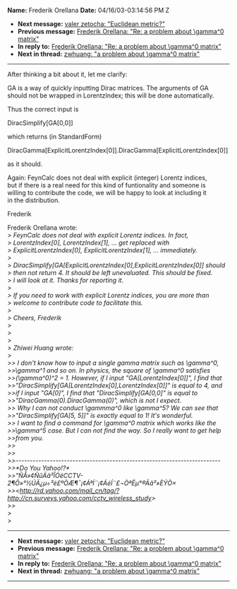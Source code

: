 **Name:** Frederik Orellana
**Date:** 04/16/03-03:14:56 PM Z

  - **Next message:** [valer zetocha: "Euclidean metric?"](0126.html)
  - **Previous message:** [Frederik Orellana: "Re: a problem about
    \\gamma^0 matrix"](0124.html)
  - **In reply to:** [Frederik Orellana: "Re: a problem about \\gamma^0
    matrix"](0124.html)
  - **Next in thread:** [zwhuang: "a problem about \\gamma^0
    matrix"](0133.html)

-----

After thinking a bit about it, let me clarify:  

GA is a way of quickly inputting Dirac matrices. The arguments of GA  
should not be wrapped in LorentzIndex; this will be done
automatically.  

Thus the correct input is  

DiracSimplify[GA[0,0]]  

which returns (in StandardForm)  

DiracGamma[ExplicitLorentzIndex[0]].DiracGamma[ExplicitLorentzIndex[0]]  

as it should.  

Again: FeynCalc does not deal with explicit (integer) Lorentz indices,  
but if there is a real need for this kind of funtionality and someone
is  
willing to contribute the code, we will be happy to look at including
it  
in the distribution.  

Frederik  

Frederik Orellana wrote:  
*\> FeynCalc does not deal with explicit Lorentz indices. In fact,*  
*\> LorentzIndex[0], LorentzIndex[1], ... get replaced
with*  
*\> ExplicitLorentzIndex[0], ExplicitLorentzIndex[1],
... immediately.*  
*\>*  
*\>
DiracSimplify[GA[ExplicitLorentzIndex[0],ExplicitLorentzIndex[0]]
should*  
*\> then not return 4. It should be left unevaluated. This should be
fixed.*  
*\> I will look at it. Thanks for reporting it.*  
*\>*  
*\> If you need to work with explicit Lorentz indices, you are more
than*  
*\> welcome to contribute code to facilitate this.*  
*\>*  
*\> Cheers, Frederik*  
*\>*  
*\>*  
*\>*  
*\> Zhiwei Huang wrote:*  
*\>*  
*\>\> I don't know how to input a single gamma matrix such as
\\gamma^0,*  
*\>\>\\gamma^1 and so on. In physics, the square of \\gamma^0
satisfies*  
*\>\>(\\gamma^0)^2 = 1. However, if I input
"GA[LorentzIndex[0]]", I find that*  
*\>\>"DiracSimplify[GA[LorentzIndex[0],LorentzIndex[0]]"
is equal to 4, and*  
*\>\>if I input "GA[0]", I find that
"DiracSimplify[GA[0,0]" is equal to*  
*\>\>"DiracGamma(0).DiracGamma(0)", which is not I expect.*  
*\>\> Why I can not conduct \\gammma^0 like \\gamma^5? We can see
that*  
*\>\>"DiracSimplify[GA[5, 5]]" is exactly equal to 1\!
It's wonderful.*  
*\>\> I want to find a command for \\gamma^0 matrix which works like
the*  
*\>\>\\gamma^5 case. But I can not find the way. So I really want to get
help*  
*\>\>from you.*  
*\>\>*  
*\>\>*  
*\>\>------------------------------------------------------------------------*  
*\>\>\*Do You Yahoo\!?\**  
*\>\>"ÑÅ»¢ÑûÄã²ÎÓëCCTV-2¶Ô»°½ÚÄ¿µ÷²é£ºÒÆ¶¯¡¢ÁªÍ¨¡¢ÁéÍ¨£¬ÒªËµ°®Äã²»ÈÝÒ×*  
*\>\>\<<http://rd.yahoo.com/mail_cn/tag/?http://cn.surveys.yahoo.com/cctv_wireless_study>\>*  
*\>\>*  
*\>*  
*\>*  

-----

  - **Next message:** [valer zetocha: "Euclidean metric?"](0126.html)
  - **Previous message:** [Frederik Orellana: "Re: a problem about
    \\gamma^0 matrix"](0124.html)
  - **In reply to:** [Frederik Orellana: "Re: a problem about \\gamma^0
    matrix"](0124.html)
  - **Next in thread:** [zwhuang: "a problem about \\gamma^0
    matrix"](0133.html)

-----

